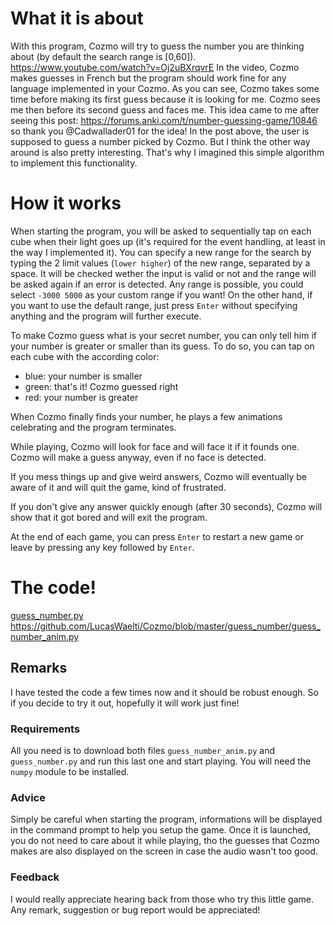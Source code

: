 # What it is about
With this program, Cozmo will try to guess the number you are thinking about (by default the search range is [0,60]). 
https://www.youtube.com/watch?v=Oj2uBXrqvrE
In the video, Cozmo makes guesses in French but the program should work fine for any language implemented in your Cozmo. As you can see, Cozmo takes some time before making its first guess because it is looking for me. Cozmo sees me then before its second guess and faces me. 
This idea came to me after seeing this post: https://forums.anki.com/t/number-guessing-game/10846 so thank you @Cadwallader01 for the idea!
In the post above, the user is supposed to guess a number picked by Cozmo. But I think the other way around is also pretty interesting. That's why I imagined this simple algorithm to implement this functionality.

# How it works
When starting the program, you will be asked to sequentially tap on each cube when their light goes up (it's required for the event handling, at least in the way I implemented it). You can specify a new range for the search by typing the 2 limit values (`lower higher`) of the new range, separated by a space. It will be checked wether the input is valid or not and the range will be asked again if an error is detected. Any range is possible, you could select `-3000 5000` as your custom range if you want! 
On the other hand, if you want to use the default range, just press `Enter` without specifying anything and the program will further execute. 

To make Cozmo guess what is your secret number, you can only tell him if your number is greater or smaller than its guess. To do so, you can tap on each cube with the according color:

- blue: your number is smaller
- green: that's it! Cozmo guessed right
- red: your number is greater

When Cozmo finally finds your number, he plays a few animations celebrating and the program terminates.

While playing, Cozmo will look for face and will face it if it founds one. Cozmo will make a guess anyway, even if no face is detected.

If you mess things up and give weird answers, Cozmo will eventually be aware of it and will quit the game, kind of frustrated. 

If you don't give any answer quickly enough (after 30 seconds), Cozmo will show that it got bored and will exit the program.

At the end of each game, you can press `Enter` to restart a new game or leave by pressing any key followed by `Enter`. 

# The code!
[guess_number.py](https://github.com/LucasWaelti/Cozmo/blob/master/guess_number/guess_number.py)
https://github.com/LucasWaelti/Cozmo/blob/master/guess_number/guess_number_anim.py

## Remarks
I have tested the code a few times now and it should be robust enough. So if you decide to try it out, hopefully it will work just fine!

### Requirements
All you need is to download both files `guess_number_anim.py` and `guess_number.py` and run this last one and start playing. You will need the `numpy` module to be installed. 

### Advice
Simply be careful when starting the program, informations will be displayed in the command prompt to help you setup the game. Once it is launched, you do not need to care about it while playing, tho the guesses that Cozmo makes are also displayed on the screen in case the audio wasn't too good. 

### Feedback
I would really appreciate hearing back from those who try this little game. Any remark, suggestion or bug report would be appreciated!
